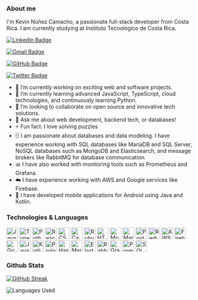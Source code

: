 ### About me

I'm Kevin Núñez Camacho, a passionate full-stack developer from Costa Rica. I am currently studying at Instituto Tecnológico de Costa Rica.

[![LinkedIn Badge](https://img.shields.io/badge/LinkedIn-Kevin%20N%C3%BA%C3%B1ez%20Camacho-blue?style=flat-square&logo=linkedin)](https://www.linkedin.com/in/kevin-n%C3%BA%C3%B1ez-camacho-bb3b3431b/)

[![Gmail Badge](https://img.shields.io/badge/Gmail-kevinnc0506@gmail.com-red?style=flat-square&logo=gmail)](mailto:kevinnc0506@gmail.com)

[![GitHub Badge](https://img.shields.io/badge/GitHub-KevinOrl-black?style=flat-square&logo=github)](https://github.com/KevinOrl)

[![Twitter Badge](https://img.shields.io/badge/Twitter-@KevinNe17851535-1da1f2?style=flat-square&logo=twitter)](https://x.com/KevinNe17851535)

- 🔭 I’m currently working on exciting web and software projects.
- 🌱 I’m currently learning advanced JavaScript, TypeScript, cloud technologies, and continuously learning Python.
- 👯 I’m looking to collaborate on open source and innovative tech solutions.
- 💬 Ask me about web development, backend tech, or databases!
- ⚡ Fun fact: I love solving puzzles
- 🗄️ I am passionate about databases and data modeling. I have experience working with SQL databases like MariaDB and SQL Server, NoSQL databases such as MongoDB and Elasticsearch, and message brokers like RabbitMQ for database communication.
- 📊 I have also worked with monitoring tools such as Prometheus and Grafana.
- ☁️ I have experience working with AWS and Google services like Firebase.
- 📱 I have developed mobile applications for Android using Java and Kotlin.

### Technologies & Languages

<p>
  <img src="https://cdn.jsdelivr.net/gh/devicons/devicon/icons/javascript/javascript-original.svg" width="30" height="30" alt="JavaScript"/>
  <img src="https://cdn.jsdelivr.net/gh/devicons/devicon/icons/typescript/typescript-original.svg" width="30" height="30" alt="TypeScript"/>
  <img src="https://cdn.jsdelivr.net/gh/devicons/devicon/icons/python/python-original.svg" width="30" height="30" alt="Python"/>
  <img src="https://cdn.jsdelivr.net/gh/devicons/devicon/icons/react/react-original.svg" width="30" height="30" alt="React"/>
  <img src="https://cdn.jsdelivr.net/gh/devicons/devicon/icons/css3/css3-original.svg" width="30" height="30" alt="CSS3"/>
  <img src="https://cdn.jsdelivr.net/gh/devicons/devicon/icons/cplusplus/cplusplus-original.svg" width="30" height="30" alt="C++"/>
  <img src="https://cdn.jsdelivr.net/gh/devicons/devicon/icons/ruby/ruby-original.svg" width="30" height="30" alt="Ruby"/>
  <img src="https://cdn.jsdelivr.net/gh/devicons/devicon/icons/html5/html5-original.svg" width="30" height="30" alt="HTML5"/>
  <img src="https://cdn.jsdelivr.net/gh/devicons/devicon/icons/mongodb/mongodb-original.svg" width="30" height="30" alt="MongoDB"/>
  <img src="https://cdn.jsdelivr.net/gh/devicons/devicon/icons/mysql/mysql-original.svg" width="30" height="30" alt="MariaDB/MySQL"/>
  <img src="https://cdn.jsdelivr.net/gh/devicons/devicon/icons/postgresql/postgresql-original.svg" width="30" height="30" alt="PostgreSQL"/>
  <img src="https://cdn.jsdelivr.net/gh/devicons/devicon/icons/redis/redis-original.svg" width="30" height="30" alt="Redis"/>
  <img src="https://cdn.jsdelivr.net/npm/simple-icons@v9/icons/amazonaws.svg" width="30" height="30" alt="AWS"/>
  <img src="https://cdn.jsdelivr.net/gh/devicons/devicon/icons/firebase/firebase-plain.svg" width="30" height="30" alt="Firebase"/>
  <img src="https://cdn.jsdelivr.net/gh/devicons/devicon/icons/googlecloud/googlecloud-original.svg" width="30" height="30" alt="Google Cloud"/>
  <img src="https://cdn.jsdelivr.net/gh/devicons/devicon/icons/java/java-original.svg" width="30" height="30" alt="Java"/>
  <img src="https://cdn.jsdelivr.net/gh/devicons/devicon/icons/kotlin/kotlin-original.svg" width="30" height="30" alt="Kotlin"/>
  <img src="https://cdn.jsdelivr.net/gh/devicons/devicon/icons/prolog/prolog-original.svg" width="30" height="30" alt="Prolog"/>
  <img src="https://cdn.jsdelivr.net/gh/devicons/devicon/icons/haskell/haskell-original.svg" width="30" height="30" alt="Haskell"/>
  <img src="https://cdn.jsdelivr.net/gh/devicons/devicon/icons/markdown/markdown-original.svg" width="30" height="30" alt="Markdown"/>
  <img src="https://cdn.jsdelivr.net/gh/devicons/devicon/icons/elasticsearch/elasticsearch-original.svg" width="30" height="30" alt="Elasticsearch"/>
  <img src="https://cdn.jsdelivr.net/gh/devicons/devicon/icons/rabbitmq/rabbitmq-original.svg" width="30" height="30" alt="RabbitMQ"/>
  <img src="https://cdn.jsdelivr.net/gh/devicons/devicon/icons/grafana/grafana-original.svg" width="30" height="30" alt="Grafana"/>
  <img src="https://cdn.jsdelivr.net/gh/devicons/devicon/icons/prometheus/prometheus-original.svg" width="30" height="30" alt="Prometheus"/>
  <img src="https://cdn.jsdelivr.net/gh/devicons/devicon/icons/microsoftsqlserver/microsoftsqlserver-original.svg" width="30" height="30" alt="SQL Server"/>
</p>

### Github Stats

[![GitHub Streak](https://github-readme-streak-stats.herokuapp.com?user=KevinOrl&theme=radical&hide_border=true&border_radius=8&date_format=M%20j%5B%2C%20Y%5D&mode=weekly)](https://git.io/streak-stats)

![Languages Used](https://github-readme-stats.vercel.app/api/top-langs/?username=KevinOrl&layout=compact)